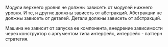 Модули верхнего уровня не должны зависеть от модулей нижнего уровня.
И те, и другие должны зависеть от абстракций.
Абстракции не должны зависеть от деталей.
Детали должны зависеть от абстракций.


Машина не зависит от запуска ее компонента,
внедрение зависимости через конструктор с аргументом типа интерфейс,
интерфейс - паттерн стратегия. 